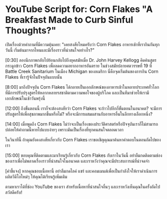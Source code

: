 # YouTube Script for: Corn Flakes "A Breakfast Made to Curb Sinful Thoughts?"

เปิดเรื่องด้วยคำถามที่มีความคุ้นเคย: "เคยสงสัยไหมครับว่า Corn Flakes อาหารเช้าที่เรากินกันทุกวันนี้ เริ่มต้นมาจากไหนและมีเรื่องราวที่น่าสนใจอย่างไร?"

[0:30] ลองนึกภาพกลับไปย้อนกลับไปถึงยุคสมัยเมื่อ Dr. John Harvey Kellogg คิดค้นสูตรกระดูกข้าว Corn Flakes เพื่อลดความอยากอาหารอันตราย ในช่วงสมัยปลายศตวรรษที่ 19 ที่ Battle Creek Sanitarium ในเมือง Michigan ของอเมริกา นี่คือจุดเริ่มต้นของการกิน Corn Flakes ที่เรารู้จักในปัจจุบันแบบนั้น

[8:00] มาถึงปัจจุบัน Corn Flakes ได้กลายเป็นเอกลักษณ์ของอาหารเช้าในหลายประเทศทั่วโลก ที่มีการปรับปรุงสูตรให้หลากหลายรสชาติตามความพอใจของผู้บริโภค และเป็นทีมาช่วยให้เรามีเอกลักษณ์ในเช้าวันพรุ่งนี้

[12:00] ถึงขั้นตอนนี้ เราก็จะต้องสงสัยว่า Corn Flakes จะก้าวไปอีกกี่ขั้นตอนในอนาคต? จะมีการปรับสูตรให้เพื่อสุขภาพมากขึ้นหรือไม่? หรือจะมีการผสมผสานกับอาหารอื่นในอีกทางเลือกหนึ่ง?

[14:00] เมื่อพูดถึง Corn Flakes ไม่ว่าจะเป็นเรื่องของประวัติศาสตร์หรือปัจจุบันเราก็ไม่สามารถปล่อยให้คำถามนี้หายไปแบบง่ายๆ เพราะมันเป็นเรื่องที่ทุกคนสนใจตลอดเวลา

ในวินาทีนี้ ถ้าคุณยังคงสงสัยเกี่ยวกับ Corn Flakes เราขอเชิญคุณมาค้นหาคำตอบในตอนถัดไปของเรา

[15:00] ขอบคุณที่ติดตามและมาเรียนรู้เกี่ยวกับ Corn Flakes กับเราในวันนี้ อย่าลืมกดติดตามช่องของเราเพื่อไม่พลาดเรื่องราวที่น่าสนใจในอนาคต และเราหวังว่าคุณจะมีประสบการณ์ที่น่าจดจำ

[คำชี้แจง] หากคุณชอบเนื้อหานี้ อย่าลืมกดไลค์ แชร์ และคอมเมนต์เพื่อเป็นกำลังใจให้เราดำเนินการผลิตวีดีโอใหม่ๆ ให้คุณได้เรียนรู้เพิ่มเติม

ตามหาเราได้ที่ช่อง YouTube ของเรา สำหรับเนื้อหาที่น่าสนใจอื่นๆ และเราหวังเห็นคุณในครั้งถัดไป สวัสดีครับ!